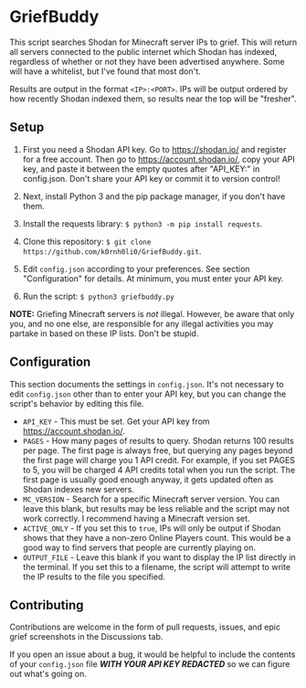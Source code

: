 # GriefBuddy
This script searches Shodan for Minecraft server IPs to grief. This will return all servers connected to the public
internet which Shodan has indexed, regardless of whether or not they have been advertised anywhere. Some will have a whitelist,
but I've found that most don't.

Results are output in the format `<IP>:<PORT>`. IPs will be output ordered by how recently Shodan indexed
them, so results near the top will be "fresher".

## Setup
1. First you need a Shodan API key. Go to https://shodan.io/ and register for a free account. Then go to https://account.shodan.io/, copy
your API key, and paste it between the empty quotes after "API_KEY:" in config.json. Don't share your API key or commit it to
version control!

2. Next, install Python 3 and the pip package manager, if you don't have them.

3. Install the requests library: `$ python3 -m pip install requests`.

4. Clone this repository: `$ git clone https://github.com/k0rnh0li0/GriefBuddy.git`.

5. Edit `config.json` according to your preferences. See section "Configuration" for details. At minimum, you must enter your API key.

6. Run the script: `$ python3 griefbuddy.py`

**NOTE:** Griefing Minecraft servers is *not* illegal. However, be aware that only you, and no one else, are responsible for any
illegal activities you may partake in based on these IP lists. Don't be stupid.

## Configuration
This section documents the settings in `config.json`. It's not necessary to edit `config.json` other than to enter your API key, but you can
change the script's behavior by editing this file.

* `API_KEY` - This must be set. Get your API key from https://account.shodan.io/.
* `PAGES` - How many pages of results to query. Shodan returns 100 results per page. The first page is always free, but querying any pages
beyond the first page will charge you 1 API credit. For example, if you set PAGES to 5, you will be charged 4 API credits total when you
run the script. The first page is usually good enough anyway, it gets updated often as Shodan indexes new servers.
* `MC_VERSION` - Search for a specific Minecraft server version. You can leave this blank, but results may be less reliable and the script
may not work correctly. I recommend having a Minecraft version set.
* `ACTIVE_ONLY` - If you set this to `true`, IPs will only be output if Shodan shows that they have a non-zero Online Players count. This
would be a good way to find servers that people are currently playing on.
* `OUTPUT_FILE` - Leave this blank if you want to display the IP list directly in the terminal. If you set this to a filename, the script will
attempt to write the IP results to the file you specified.

## Contributing
Contributions are welcome in the form of pull requests, issues, and epic grief screenshots in the Discussions tab.

If you open an issue about a bug, it would be helpful to include the contents of your `config.json` file ***WITH YOUR API KEY REDACTED***
so we can figure out what's going on.
